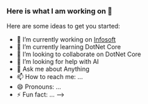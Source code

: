 ### Here is what I am working on 👋


Here are some ideas to get you started:

- 🔭 I’m currently working on [Infosoft](http://www.infosoft.lk/)
- 🌱 I’m currently learning DotNet Core
- 👯 I’m looking to collaborate on DotNet Core
- 🤔 I’m looking for help with AI
- 💬 Ask me about Anything
- 📫 How to reach me: ...
- 😄 Pronouns: ...
- ⚡ Fun fact: ...
-->
